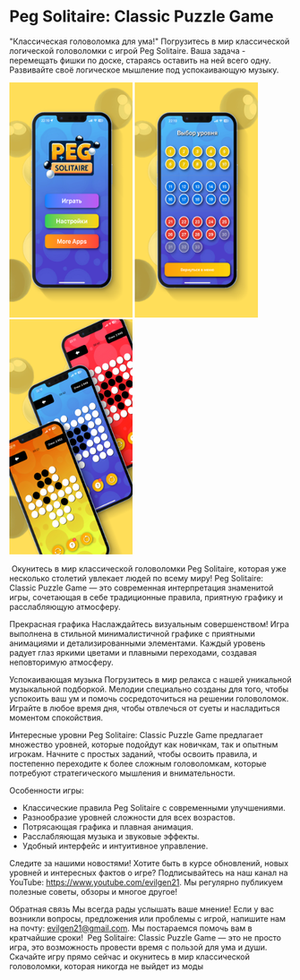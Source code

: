 # Peg Solitaire: Classic Puzzle Game
"Классическая головоломка для ума!" Погрузитесь в мир классической логической головоломки с игрой Peg Solitaire. Ваша задача - перемещать фишки по доске, стараясь оставить на ней всего одну. Развивайте своё логическое мышление под успокаивающую музыку.

<img src="https://github.com/evilgen21/Peg-Solitaire/blob/main/1.png" width="220" height="420"> <img src="https://github.com/evilgen21/Peg-Solitaire/blob/main/2.png" width="220" height="420"> <img src="https://github.com/evilgen21/Peg-Solitaire/blob/main/3.png" width="220" height="420">



 Окунитесь в мир классической головоломки Peg Solitaire, которая уже несколько столетий увлекает людей по всему миру! 
Peg Solitaire: Classic Puzzle Game — это современная интерпретация знаменитой игры, сочетающая в себе традиционные правила, приятную  графику и расслабляющую атмосферу.

Прекрасная графика Наслаждайтесь визуальным совершенством! Игра выполнена в стильной минималистичной графике с приятными анимациями и детализированными элементами. Каждый уровень радует глаз яркими цветами и плавными переходами, создавая неповторимую атмосферу.

Успокаивающая музыка Погрузитесь в мир релакса с нашей уникальной музыкальной подборкой. Мелодии специально созданы для того, чтобы успокоить ваш ум и помочь сосредоточиться на решении головоломок. Играйте в любое время дня, чтобы отвлечься от суеты и насладиться моментом спокойствия.

Интересные уровни Peg Solitaire: Classic Puzzle Game предлагает множество уровней, которые подойдут как новичкам, так и опытным игрокам. Начните с простых заданий, чтобы освоить правила, и постепенно переходите к более сложным головоломкам, которые потребуют стратегического мышления и внимательности.

Особенности игры:
* Классические правила Peg Solitaire с современными улучшениями.
* Разнообразие уровней сложности для всех возрастов.
* Потрясающая графика и плавная анимация.
* Расслабляющая музыка и звуковые эффекты.
* Удобный интерфейс и интуитивное управление.

Следите за нашими новостями! Хотите быть в курсе обновлений, новых уровней и интересных фактов о игре? Подписывайтесь на наш канал на YouTube: https://www.youtube.com/evilgen21. Мы регулярно публикуем полезные советы, обзоры и многое другое!

Обратная связь Мы всегда рады услышать ваше мнение! Если у вас возникли вопросы, предложения или проблемы с игрой, напишите нам на почту: evilgen21@gmail.com. Мы постараемся помочь вам в кратчайшие сроки! 
Peg Solitaire: Classic Puzzle Game — это не просто игра, это возможность провести время с пользой для ума и души. Скачайте игру прямо сейчас и окунитесь в мир классической головоломки, которая никогда не выйдет из моды
